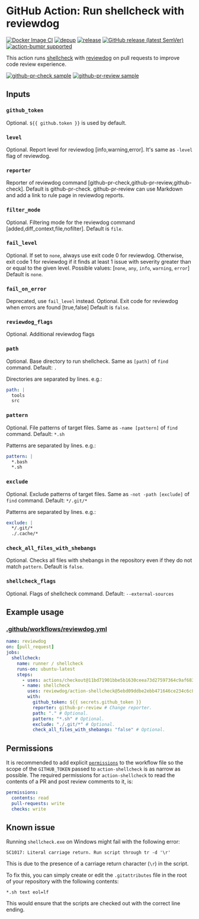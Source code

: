 # GitHub Action: Run shellcheck with reviewdog

[![Docker Image CI](https://github.com/reviewdog/action-shellcheck/workflows/Docker%20Image%20CI/badge.svg)](https://github.com/reviewdog/action-shellcheck/actions)
[![depup](https://github.com/reviewdog/action-shellcheck/workflows/depup/badge.svg)](https://github.com/reviewdog/action-shellcheck/actions?query=workflow%3Adepup)
[![release](https://github.com/reviewdog/action-shellcheck/workflows/release/badge.svg)](https://github.com/reviewdog/action-shellcheck/actions?query=workflow%3Arelease)
[![GitHub release (latest SemVer)](https://img.shields.io/github/v/release/reviewdog/action-shellcheck?logo=github&sort=semver)](https://github.com/reviewdog/action-shellcheck/releases)
[![action-bumpr supported](https://img.shields.io/badge/bumpr-supported-ff69b4?logo=github&link=https://github.com/haya14busa/action-bumpr)](https://github.com/haya14busa/action-bumpr)

This action runs [shellcheck](https://github.com/koalaman/shellcheck) with
[reviewdog](https://github.com/reviewdog/reviewdog) on pull requests to improve
code review experience.

[![github-pr-check sample](https://user-images.githubusercontent.com/3797062/65701219-e828b980-e0bb-11e9-9051-2a1f400fe5e5.png)](https://github.com/reviewdog/action-shellcheck/pull/1)
[![github-pr-review sample](https://user-images.githubusercontent.com/3797062/65700741-1c4faa80-e0bb-11e9-8cbd-9a99aeb38594.png)](https://github.com/reviewdog/action-shellcheck/pull/1)

## Inputs

### `github_token`

Optional. `${{ github.token }}` is used by default.

### `level`

Optional. Report level for reviewdog [info,warning,error].
It's same as `-level` flag of reviewdog.

### `reporter`

Reporter of reviewdog command [github-pr-check,github-pr-review,github-check].
Default is github-pr-check.
github-pr-review can use Markdown and add a link to rule page in reviewdog reports.

### `filter_mode`

Optional. Filtering mode for the reviewdog command [added,diff_context,file,nofilter].
Default is `file`.

### `fail_level`

Optional. If set to `none`, always use exit code 0 for reviewdog.
Otherwise, exit code 1 for reviewdog if it finds at least 1 issue with severity greater than or equal to the given level.
Possible values: [`none`, `any`, `info`, `warning`, `error`]
Default is `none`.

### `fail_on_error`

Deprecated, use `fail_level` instead.
Optional.  Exit code for reviewdog when errors are found [true,false]
Default is `false`.

### `reviewdog_flags`

Optional. Additional reviewdog flags

### `path`

Optional. Base directory to run shellcheck. Same as `[path]` of `find` command. Default: `.`

Directories are separated by lines. e.g.:

```yml
path: |
  tools
  src
```

### `pattern`

Optional. File patterns of target files. Same as `-name [pattern]` of `find` command. Default: `*.sh`

Patterns are separated by lines. e.g.:

```yml
pattern: |
  *.bash
  *.sh
```

### `exclude`

Optional. Exclude patterns of target files. Same as `-not -path [exclude]` of `find` command. Default: `*/.git/*`

Patterns are separated by lines. e.g.:

```yml
exclude: |
  */.git/*
  ./.cache/*
```

### `check_all_files_with_shebangs`

Optional. Checks all files with shebangs in the repository even if they do not match `pattern`.
Default is `false`.

### `shellcheck_flags`

Optional. Flags of shellcheck command. Default: `--external-sources`

## Example usage

### [.github/workflows/reviewdog.yml](.github/workflows/reviewdog.yml)

```yml
name: reviewdog
on: [pull_request]
jobs:
  shellcheck:
    name: runner / shellcheck
    runs-on: ubuntu-latest
    steps:
      - uses: actions/checkout@11bd71901bbe5b1630ceea73d27597364c9af683 # v4.2.2
      - name: shellcheck
        uses: reviewdog/action-shellcheck@5ebd09ddbe2ebb471646ce234c6c8dd18663ca7c # v1.30.0
        with:
          github_token: ${{ secrets.github_token }}
          reporter: github-pr-review # Change reporter.
          path: "." # Optional.
          pattern: "*.sh" # Optional.
          exclude: "./.git/*" # Optional.
          check_all_files_with_shebangs: "false" # Optional.
```

## Permissions

It is recommended to add explicit [`permissions`](https://docs.github.com/en/actions/writing-workflows/choosing-what-your-workflow-does/controlling-permissions-for-github_token)
to the workflow file so the scope of the `GITHUB_TOKEN` passed to `action-shellcheck` is as narrow as
possible. The required permissions for `action-shellcheck` to read the contents of a PR and post review
comments to it, is:

```yaml
permissions:
  contents: read
  pull-requests: write
  checks: write
```

## Known issue

Running `shellcheck.exe` on Windows might fail with the following error:

`SC1017: Literal carriage return. Run script through tr -d '\r'`

This is due to the presence of a carriage return character (`\r`) in the script.

To fix this, you can simply create or edit the `.gitattributes` file in the root of your repository with the following contents:

```
*.sh text eol=lf
```
This would ensure that the scripts are checked out with the correct line ending.
